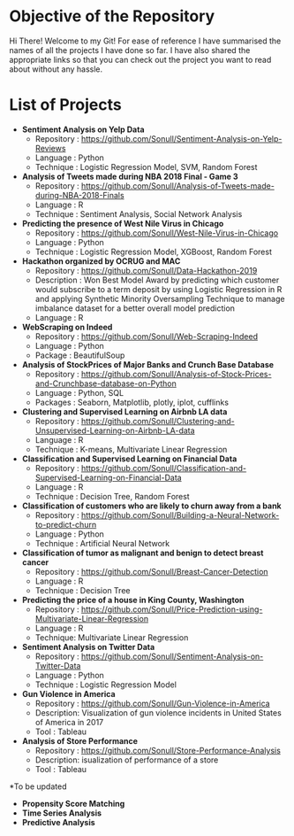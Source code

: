 # Objective of the Repository
Hi There! Welcome to my Git! 
For ease of reference I have summarised the names of all the projects I have done so far. I have also shared the appropriate links so that you can check out the project you want to read about without any hassle. 

# List of Projects
* **Sentiment Analysis on Yelp Data**
  * Repository : https://github.com/Sonull/Sentiment-Analysis-on-Yelp-Reviews
  * Language : Python
  * Technique : Logistic Regression Model, SVM, Random Forest
* **Analysis of Tweets made during NBA 2018 Final - Game 3**
  * Repository : https://github.com/Sonull/Analysis-of-Tweets-made-during-NBA-2018-Finals
  * Language : R
  * Technique : Sentiment Analysis, Social Network Analysis
* **Predicting the presence of West Nile Virus in Chicago**
  * Repository : https://github.com/Sonull/West-Nile-Virus-in-Chicago
  * Language : Python
  * Technique : Logistic Regression Model, XGBoost, Random Forest
* **Hackathon organized by OCRUG and MAC**
  * Repository : https://github.com/Sonull/Data-Hackathon-2019
  * Description : Won Best Model Award by predicting which customer
                  would subscribe to a term deposit by using Logistic Regression in R and applying Synthetic Minority                         Oversampling Technique to manage imbalance dataset for a better overall model prediction
  * Language : R
* **WebScraping on Indeed**
  * Repository : https://github.com/Sonull/Web-Scraping-Indeed
  * Language : Python
  * Package : BeautifulSoup
* **Analysis of StockPrices of Major Banks and Crunch Base Database**
  * Repository : https://github.com/Sonull/Analysis-of-Stock-Prices-and-Crunchbase-database-on-Python
  * Language : Python, SQL
  * Packages : Seaborn, Matplotlib, plotly, iplot, cufflinks
* **Clustering and Supervised Learning on Airbnb LA data**
  * Repository : https://github.com/Sonull/Clustering-and-Unsupervised-Learning-on-Airbnb-LA-data
  * Language : R
  * Technique : K-means, Multivariate Linear Regression
* **Classification and Supervised Learning on Financial Data**
  * Repository : https://github.com/Sonull/Classification-and-Supervised-Learning-on-Financial-Data
  * Language : R
  * Technique : Decision Tree, Random Forest
* **Classification of customers who are likely to churn away from a bank**
  * Repository : https://github.com/Sonull/Building-a-Neural-Network-to-predict-churn
  * Language : Python
  * Technique : Artificial Neural Network
* **Classification of tumor as malignant and benign to detect breast cancer**
  * Repository : https://github.com/Sonull/Breast-Cancer-Detection
  * Language : R
  * Technique : Decision Tree
* **Predicting the price of a house in King County, Washington**
  * Repository : https://github.com/Sonull/Price-Prediction-using-Multivariate-Linear-Regression
  * Language : R
  * Technique: Multivariate Linear Regression
* **Sentiment Analysis on Twitter Data**
  * Repository : https://github.com/Sonull/Sentiment-Analysis-on-Twitter-Data
  * Language : Python
  * Technique : Logistic Regression Model
* **Gun Violence in America**
  * Repository : https://github.com/Sonull/Gun-Violence-in-America
  * Description: Visualization of gun violence incidents in United States of America in 2017 
  * Tool : Tableau
* **Analysis of Store Performance**
  * Repository : https://github.com/Sonull/Store-Performance-Analysis
  * Description: isualization of performance of a store 
  * Tool : Tableau

*To be updated
* **Propensity Score Matching**
* **Time Series Analysis**
* **Predictive Analysis**
